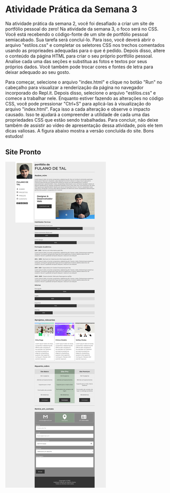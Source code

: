 # Atividade Prática da Semana 3  

Na atividade prática da semana 2, você foi desafiado a criar um site de portfólio pessoal do zero! Na atividade da semana 3, o foco será no CSS. Você está recebendo o código-fonte de um site de portfólio pessoal semiacabado. Sua tarefa será concluí-lo. Para isso, você deverá abrir o arquivo "estilos.css" e completar os seletores CSS nos trechos comentados usando as proprieades adequadas para o que é pedido. Depois disso, altere o conteúdo da página HTML para criar o seu próprio portfólio pessoal. Analise cada uma das seções e substitua as fotos e textos por seus próprios dados. Você também pode trocar cores e fontes de letra para deixar adequado ao seu gosto. 

Para começar, selecione o arquivo "index.html" e clique no botão "Run" no cabeçalho para visualizar a renderização da página no navegador incorporado do Repl.it. Depois disso, selecione o arquivo "estilos.css" e comece a trabalhar nele. Enquanto estiver fazendo as alterações no código CSS, você pode pressionar "Ctrl+S" para aplicá-las à visualização do arquivo "index.html". Faça isso a cada alteração e observe o impacto causado. Isso te ajudará a compreender a utilidade de cada uma das propriedades CSS que estão sendo trabalhadas. Para concluir, não deixe também de assistir ao vídeo de apresentação dessa atividade, pois ele tem dicas valiosas. A figura abaixo mostra a versão concluída do site. Bons estudos!

## Site Pronto

<img src="assets/site.png" alt="Site Pronto" />